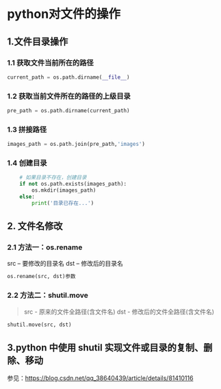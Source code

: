 # python对文件的操作

## 1.文件目录操作

### 1.1 获取文件当前所在的路径
```python
current_path = os.path.dirname(__file__)
```
### 1.2 获取当前文件所在的路径的上级目录
```python
pre_path = os.path.dirname(current_path)
```
### 1.3 拼接路径
```python
images_path = os.path.join(pre_path,'images')
```
### 1.4 创建目录
```python
    # 如果目录不存在，创建目录
    if not os.path.exists(images_path):
        os.mkdir(images_path)
    else:
        print('目录已存在...')
```
## 2. 文件名修改
### 2.1 方法一：os.rename
>
src – 要修改的目录名
dst – 修改后的目录名
```python
os.rename(src, dst)参数
```
### 2.2 方法二：shutil.move
>src - 原来的文件全路径(含文件名)
dst - 修改后的文件全路径(含文件名)
```python
shutil.move(src, dst)
```

## 3.python 中使用 shutil 实现文件或目录的复制、删除、移动
参见：https://blog.csdn.net/qq_38640439/article/details/81410116



